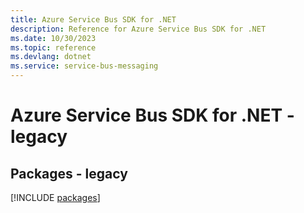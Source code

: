 ```yaml
---
title: Azure Service Bus SDK for .NET
description: Reference for Azure Service Bus SDK for .NET
ms.date: 10/30/2023
ms.topic: reference
ms.devlang: dotnet
ms.service: service-bus-messaging
---
```

# Azure Service Bus SDK for .NET - legacy
## Packages - legacy
[!INCLUDE [packages](service-bus-index.md)]